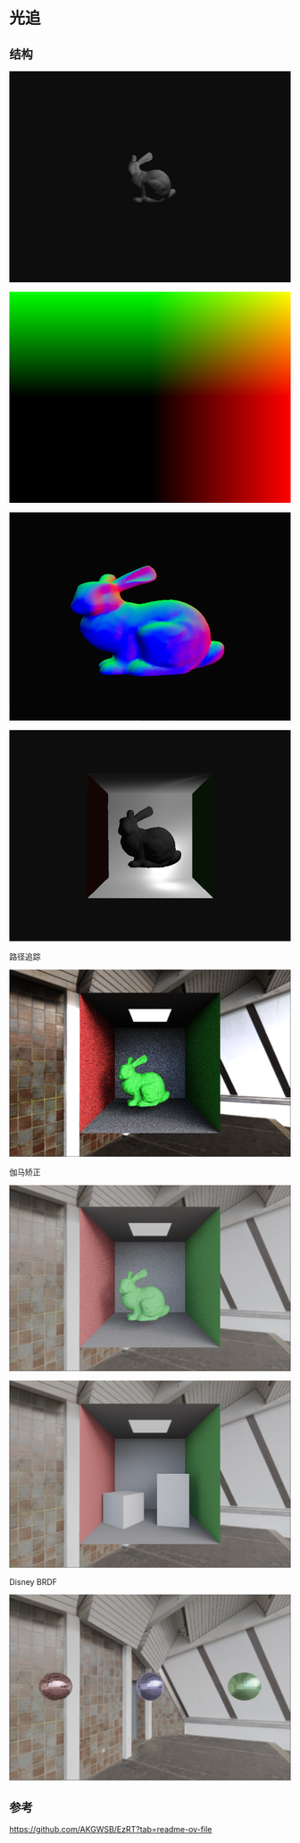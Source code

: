 # 光追

## 结构







![image-20250406135255479](img\image-20250406135255479.png)



![image-20250405224830372](img\image-20250405224830372.png)



![image-20250405224655466](img\image-20250405224655466.png)





![image-20250406163241017](img\image-20250406163241017.png)



路径追踪

![image-20250407145224952](img\image-20250407145224952.png)



伽马矫正

![image-20250407151337051](img\image-20250407151337051.png)

![image-20250407150900394](img\image-20250407150900394.png)



Disney BRDF

![image-20250407164522046](.\img\image-20250407164522046.png)



## 参考

https://github.com/AKGWSB/EzRT?tab=readme-ov-file